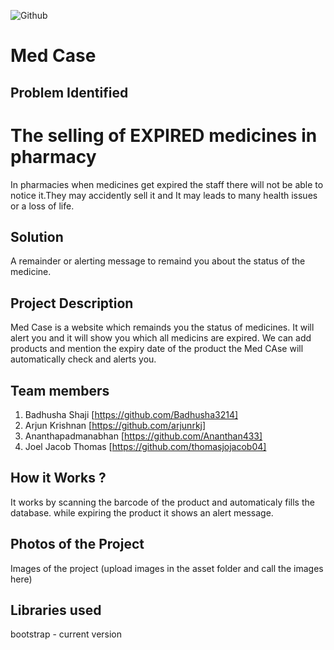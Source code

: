 ![Github](https://user-images.githubusercontent.com/53377403/216769718-9ff5080e-9797-4284-9fd7-95d264ea1460.jpeg)


# Med Case

## Problem Identified 
# The selling of EXPIRED medicines in pharmacy
In pharmacies when medicines get expired the staff there will not be able to notice it.They may accidently sell it and 
It may leads to many health issues or a loss of life.
<br>

## Solution 
A remainder or alerting message to remaind you about the status of the medicine.
<br>

## Project Description 
Med Case is a website which remainds you the status of medicines.
It  will alert you and it will show you which all medicins are expired.
We can add products and mention the expiry date of the product the Med CAse will automatically check and alerts you. 
<br>

## Team members

1. Badhusha Shaji [https://github.com/Badhusha3214]
2. Arjun Krishnan [https://github.com/arjunrkj]
3. Ananthapadmanabhan [https://github.com/Ananthan433]
4. Joel Jacob Thomas [https://github.com/thomasjojacob04]


<!-- ## Link to product walkthrough
<a href="https://www.youtube.com/watch?v=cbzObD3_JeA" target="_blank" ><img src="https://github.com/Noel6161131110/OpenAI_Saturday_Hack_Night/blob/main/Youtube_logo_PNG7.png" width="300" height="150" ></a> -->
## How it Works ?
It works by scanning the barcode of the product and automaticaly fills the database.
while expiring the product it shows an alert message.

## Photos of the Project
Images of the project (upload images in the asset folder and call the images here)

## Libraries used
bootstrap - current version
